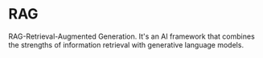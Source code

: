 # RAG
RAG-Retrieval-Augmented Generation. It's an AI framework that combines the strengths of information retrieval with generative language models. 
